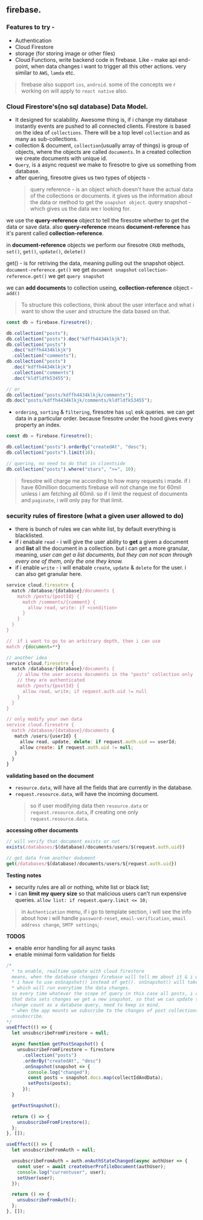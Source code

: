 ## firebase.

### Features to try -

- Authentication
- Cloud Firestore
- storage (for storing image or other files)
- Cloud Functions, write backend code in firebase. Like - make api end-point, when data changes i want to trigger all this other actions. very similar to `AWS`, `lamda` etc.

> firebase also support `ios`, `android`. some of the concepts we r working on will apply to `react native` also.

### Cloud Firestore's(no sql database) Data Model.

- It designed for scalability. Awesome thing is, if i change my database instantly events are pushed to all connected clients. Firestore is based on the idea of `collections`. There will be a top level `collection` and as many as sub-collections.
- collection & document, `collection`(usually array of things) is group of objects, where the objects are called `documents`. In a created collection we create documents with unique id.
- `Query`, is a async request we make to firesotre to give us something from database.
- after quering, firesotre gives us two types of objects -
  > query reference - is an object which doesn't have the actual data of the collections or documents. it gives us the information about the data or method to get the `snapshot object`.
  > query snapshot - which gives us the data we r looking for.

we use the **query-reference** object to tell the firesotre whether to get the data or save data. also **query-reference** means **document-reference** has it's parent called **collection-reference**.

in **document-reference** objects we perform our firesotre `CRUD` methods,
`set()`, `get()`, `update()`, `delete()`

get() - is for retriving the data, meaning pulling out the snapshot object.
`document-reference.get()` we get `document snapshot`
`collection-reference.get()` we get `query snapshot`

we can **add documents** to collection useing, **collection-reference** object - `add()`

> To structure this collections, think about the user interface and what i want to show the user and structure the data based on that.

```js
const db = firebase.firesotre();

db.collection("posts");
db.collection("posts").doc("kdffh4434klkjk");
db.collection("posts")
  .doc("kdffh4434klkjk")
  .collection("comments");
db.collection("posts")
  .doc("kdffh4434klkjk")
  .collection("comments")
  .doc("kldfldfk53455");

// or
db.collection("posts/kdffh4434klkjk/comments");
db.doc("posts/kdffh4434klkjk/comments/kldfldfk53455");
```

- `ordering`, `sorting` & `filtering`, firesotre has `sql` esk queries. we can get data in a particular order. because firesotre under the hood gives every property an index.

```js
const db = firebase.firesotre();

db.collection("posts").orderBy("createdAt", "desc");
db.collection("posts").limit(10);

// quering, no need to do that in clientside
db.collection("posts").where("stars", ">=", 10);
```

> firesotre will charge me according to how many requests i made. if i have 60million documents firebase will not change me for 60mil unless i am fetching all 60mil. so if i limit the request of documents and `paginate`, i will only pay for that limit.

### security rules of firestore (what a given user allowed to do)

- there is bunch of rules we can white list, by default everything is blacklisted.
- if i enabale `read` - i will give the user ability to **get** a given a document and **list** all the document in a collection. but i can get a more granular, meaning, _user can get a list documents, but they can not scan through every one of them, only the one they know._
- if i enable `write` - i will enabale `create`, `update` & `delete` for the user. i can also get granular here.

```js
service cloud.firesotre {
  match /database/{database}/documents {
    match /posts/{postId} {
      match /comments/{comment} {
        allow read, write: if <condition>
      }
    }
  }
}

//  if i want to go to an arbitrary depth, then i can use
match /{document=**}

// another idea
service cloud.firesotre {
  match /database/{database}/documents {
    // allow the user access documents in the "posts" collection only
    // they are authenticated
    match /posts/{postId} {
      allow read, write; if request.auth.uid != null
    }
  }
}

// only modify your own data
service cloud.firesotre {
  match /database/{database}/documents {
   match /users/{userId} {
     allow read, update, delete: if request.auth.uid == userId;
     allow create: if request.auth.uid != null;
   }
  }
}
```

**validating based on the document**

- `resource.data`, will have all the fields that are currently in the database.
- `request.resource.data`, will have the incoming document.
  > so if user modifying data then `resource.data` or `request.resource.data`, if creating one only `request.resource.data`.

**accessing other documents**

```js
// will verify that document exists or not
exists(/databases/$(database)/documents/users/$(request.auth.uid))

// get data from another dodument
get(/databases/$(database)/documents/users/${request.auth.uid})
```

**Testing notes**

- security rules are all or nothing, white list or black list;
- i can **limit my query size** so that malicious users can't run expensive queries.
  `allow list: if request.query.limit <= 10;`

> in `Authentication` menu, if i go to template section, i will see the info about how i will handle `password-reset`, `email-verification`, `email address change`, `SMTP settings`;

**TODOS**

- enable error handling for all async tasks
- enable minimal form validation for fields

```js
/*
  * to enable, realtime update with cloud firestore
  means, when the database changes firebase will tell me about it & i will update the ui
  * i have to use onSnapshot() instead of get(). onSnapshot() will take a callback,
  * which will run everytime the data changes.
  so every time whatever the scope of query in this case all posts, i can limit it. so, anytime
  that data sets changes we get a new snapshot, so that we can update the user interfece. each
  change count as a database query, need to keep in mind.
  * when the app mounts we subscribe to the changes of post collections, when unmounts we have to
  unsubscribe.
*/
useEffect(() => {
  let unsubscribeFromFirestore = null;

  async function getPostSnapshot() {
    unsubscribeFromFirestore = firestore
      .collection("posts")
      .orderBy("createdAt", "desc")
      .onSnapshot(snapshot => {
        console.log("changed");
        const posts = snapshot.docs.map(collectIdAndData);
        setPosts(posts);
      });
  }

  getPostSnapshot();

  return () => {
    unsubscribeFromFirestore();
  };
}, []);

useEffect(() => {
  let unsubscribeFromAuth = null;

  unsubscribeFromAuth = auth.onAuthStateChanged(async authUser => {
    const user = await createUserProfileDocument(authUser);
    console.log("currentuser", user);
    setUser(user);
  });

  return () => {
    unsubscribeFromAuth();
  };
}, []);
```
